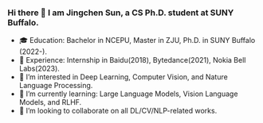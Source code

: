 ### Hi there 👋 I am Jingchen Sun, a CS Ph.D. student at SUNY Buffalo.

<!--
**Jingchensun/Jingchensun** is a ✨ _special_ ✨ repository because its `README.md` (this file) appears on your GitHub profile.

Here are some ideas to get you started:

- 🔭 I’m currently working on ...
- 🌱 I’m currently learning ...
- 👯 I’m looking to collaborate on ...
- 🤔 I’m looking for help with ...
- 💬 Ask me about ...
- 📫 How to reach me: ...
- 😄 Pronouns: ...
- ⚡ Fun fact: ...
-->

- 🎓 Education: Bachelor in NCEPU, Master in ZJU, Ph.D. in SUNY Buffalo (2022-).
- 🏢 Experience: Internship in Baidu(2018), Bytedance(2021), Nokia Bell Labs(2023).
- 👀 I’m interested in Deep Learning, Computer Vision, and Nature Language Processing.
- 🌱 I’m currently learning: Large Language Models, Vision Language Models, and RLHF.
- 👯 I’m looking to collaborate on all DL/CV/NLP-related works.
